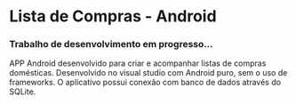 # Lista de Compras - Android
### Trabalho de desenvolvimento em progresso...

APP Android desenvolvido para criar e acompanhar listas de compras domésticas.
Desenvolvido no visual studio com Android puro, sem o uso de frameworks.
O aplicativo possui conexão com banco de dados através do SQLite.
